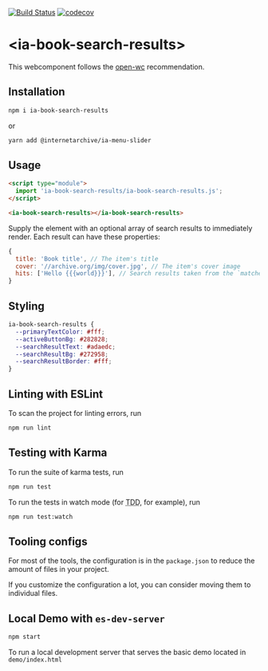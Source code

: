 [![Build Status](https://travis-ci.com/internetarchive/iaux-book-search-results.svg?branch=master)](https://travis-ci.com/internetarchive/iaux-book-search-results)
[![codecov](https://codecov.io/gh/internetarchive/iaux-book-search-results/branch/master/graph/badge.svg)](https://codecov.io/gh/internetarchive/iaux-book-search-results)

# \<ia-book-search-results>

This webcomponent follows the [open-wc](https://github.com/open-wc/open-wc) recommendation.

## Installation
```bash
npm i ia-book-search-results
```
or
```bash
yarn add @internetarchive/ia-menu-slider
```

## Usage
```html
<script type="module">
  import 'ia-book-search-results/ia-book-search-results.js';
</script>

<ia-book-search-results></ia-book-search-results>
```

Supply the element with an optional array of search results to immediately
render. Each result can have these properties:

```js
{
  title: 'Book title', // The item's title
  cover: '//archive.org/img/cover.jpg', // The item's cover image
  hits: ['Hello {{{world}}}'], // Search results taken from the `matches` property in returned search results
}
```

## Styling

```css
ia-book-search-results {
  --primaryTextColor: #fff;
  --activeButtonBg: #282828;
  --searchResultText: #adaedc;
  --searchResultBg: #272958;
  --searchResultBorder: #fff;
}
```

## Linting with ESLint
To scan the project for linting errors, run
```bash
npm run lint
```

## Testing with Karma
To run the suite of karma tests, run
```bash
npm run test
```

To run the tests in watch mode (for <abbr title="test driven development">TDD</abbr>, for example), run

```bash
npm run test:watch
```

## Tooling configs

For most of the tools, the configuration is in the `package.json` to reduce the amount of files in your project.

If you customize the configuration a lot, you can consider moving them to individual files.

## Local Demo with `es-dev-server`
```bash
npm start
```
To run a local development server that serves the basic demo located in `demo/index.html`

